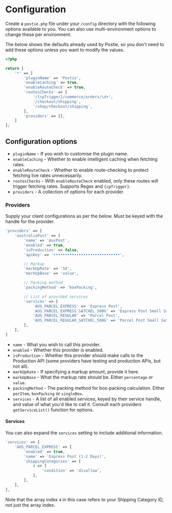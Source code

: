 # Configuration
Create a `postie.php` file under your `/config` directory with the following options available to you. You can also use multi-environment options to change these per environment.

The below shows the defaults already used by Postie, so you don't need to add these options unless you want to modify the values.

```php
<?php

return [
    '*' => [
        'pluginName' => 'Postie',
        'enableCaching' => true,
        'enableRouteCheck' => true,
        'routesChecks' => [
            '/{cpTrigger}/commerce/orders/\d+',
            '/checkout/shipping',
            '/shop/checkout/shipping',
        ],
        'providers' => [],
    ]
];
```

## Configuration options
- `pluginName` - If you wish to customise the plugin name.
- `enableCaching` - Whether to enable intelligent caching when fetching rates.
- `enableRouteCheck` - Whether to enable route-checking to protect fetching live rates unnecessarily.
- `routesChecks` - With `enableRouteCheck` enabled, only these routes will trigger fetching rates. Supports Regex and `{cpTrigger}`.
- `providers` - A collection of options for each provider.

### Providers
Supply your client configurations as per the below. Must be keyed with the handle for the provider.

```php
'providers' => [
    'australiaPost' => [
        'name' => 'AusPost',
        'enabled' => true,
        'isProduction' => false,
        'apiKey' => '•••••••••••••••••••••••••••••',

        // Markup
        'markUpRate' => '10',
        'markUpBase' => 'value',

        // Packing method
        'packingMethod' => 'boxPacking',

        // List of provided services
        'services' => [
            'AUS_PARCEL_EXPRESS' => 'Express Post',
            'AUS_PARCEL_EXPRESS_SATCHEL_500G' => 'Express Post Small Satchel',
            'AUS_PARCEL_REGULAR' => 'Parcel Post',
            'AUS_PARCEL_REGULAR_SATCHEL_500G' => 'Parcel Post Small Satchel',
        ],
    ],
]
```

- `name` - What you wish to call this provider.
- `enabled` - Whether this provider is enabled.
- `isProduction` - Whether this provider should make calls to the Production API (some providers have testing and production APIs, but not all).
- `markUpRate` - If specifying a markup amount, provide it here.
- `markUpBase` - What the markup rate should be. Either `percentage` or `value`.
- `packingMethod` - The packing method for box-packing calculation. Either `perItem`, `boxPacking` or `singleBox`.
- `services` - A list of all enabled services, keyed by their service handle, and value of what you'd like to call it. Consult each providers `getServiceList()` function for options.

#### Services
You can also expand the `services` setting to include additional information.

```php
'services' => [
    'AUS_PARCEL_EXPRESS' => [
        'enabled' => true,
        'name' => 'Express Post (1-2 Days)',
        'shippingCategories' => [
            4 => [
                'condition' => 'disallow',
            ],
        ],
    ],
],
```

Note that the array index `4` in this case refers to your Shipping Category ID, not just the array index.
